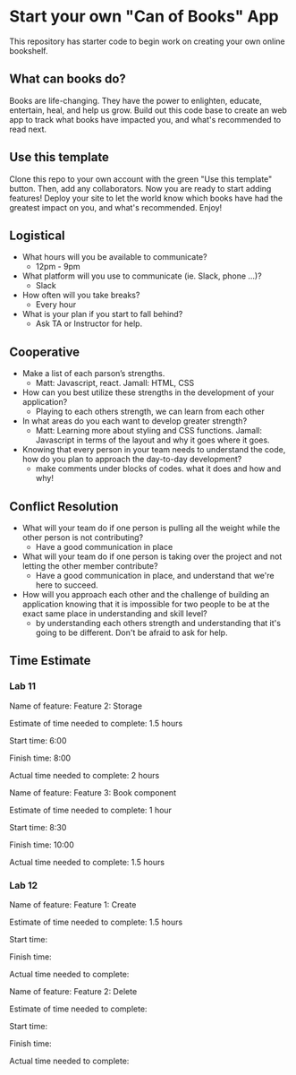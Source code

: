 # Start your own "Can of Books" App

This repository has starter code to begin work on creating your own online bookshelf.

## What can books do?

Books are life-changing. They have the power to enlighten, educate, entertain, heal, and help us grow. Build out this code base to create an web app to track what books have impacted you, and what's recommended to read next.

## Use this template

Clone this repo to your own account with the green "Use this template" button. Then, add any collaborators. Now you are ready to start adding features! Deploy your site to let the world know which books have had the greatest impact on you, and what's recommended. Enjoy!

## Logistical

- What hours will you be available to communicate?
  - 12pm - 9pm
- What platform will you use to communicate (ie. Slack, phone …)?
  - Slack
- How often will you take breaks?
  - Every hour
- What is your plan if you start to fall behind?
  - Ask TA or Instructor for help.

## Cooperative 

- Make a list of each parson’s strengths.
  - Matt: Javascript, react. Jamall: HTML, CSS
- How can you best utilize these strengths in the development of your application?
  - Playing to each others strength, we can learn from each other
- In what areas do you each want to develop greater strength?
  - Matt: Learning more about styling and CSS functions. Jamall: Javascript in terms of the layout and why it goes where it goes.
- Knowing that every person in your team needs to understand the code, how do you   plan to approach the day-to-day development? 
  - make comments under blocks of codes. what it does and how and why!

## Conflict Resolution

- What will your team do if one person is pulling all the weight while the other person is not contributing?
  - Have a good communication in place
- What will your team do if one person is taking over the project and not letting the other member contribute?
  - Have a good communication in place, and understand that we're here to succeed.
- How will you approach each other and the challenge of building an application knowing that it is impossible for two people to be at the exact same place in understanding and skill level?
  - by understanding each others strength and understanding that it's going to be different. Don't be afraid to ask for help.
  
## Time Estimate

### Lab 11

Name of feature: Feature 2: Storage

Estimate of time needed to complete: 1.5 hours

Start time: 6:00

Finish time: 8:00

Actual time needed to complete: 2 hours

Name of feature: Feature 3: Book component

Estimate of time needed to complete: 1 hour

Start time: 8:30

Finish time: 10:00

Actual time needed to complete: 1.5 hours

### Lab 12

Name of feature: Feature 1: Create

Estimate of time needed to complete: 1.5 hours

Start time: 

Finish time: 

Actual time needed to complete: 

Name of feature: Feature 2: Delete

Estimate of time needed to complete: 

Start time: 

Finish time: 

Actual time needed to complete: 